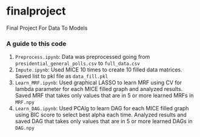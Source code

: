 # finalproject
Final Project For Data To Models

### A guide to this code
1. `Preprocess.ipynb`: Data was preprocessed going from `presidential_general_polls.csv` to `full_data.csv`
2. `Impute.ipynb`: Used MICE 10 times to create 10 filled data matrices. Saved list to pkl file as `data_fill.pkl`
3. `Learn_MRF.ipynb`: Used graphical LASSO to learn MRF using CV for lambda parameter for each MICE filled graph and analyzed results. Saved MRF that takes only values that are in 5 or more learned MRFs in `MRF.npy` 
4. `Learn_DAG.ipynb`: Used PCAlg to learn DAG for each MICE filled graph using BIC score to select best alpha each time. Analyzed results and saved DAG that takes only values that are in 5 or more learned DAGs in `DAG.npy`